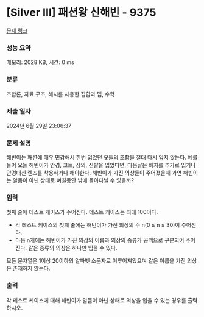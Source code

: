 # [Silver III] 패션왕 신해빈 - 9375 

[문제 링크](https://www.acmicpc.net/problem/9375) 

### 성능 요약

메모리: 2028 KB, 시간: 0 ms

### 분류

조합론, 자료 구조, 해시를 사용한 집합과 맵, 수학

### 제출 일자

2024년 6월 29일 23:06:37

### 문제 설명

<p>해빈이는 패션에 매우 민감해서 한번 입었던 옷들의 조합을 절대 다시 입지 않는다. 예를 들어 오늘 해빈이가 안경, 코트, 상의, 신발을 입었다면, 다음날은 바지를 추가로 입거나 안경대신 렌즈를 착용하거나 해야한다. 해빈이가 가진 의상들이 주어졌을때 과연 해빈이는 알몸이 아닌 상태로 며칠동안 밖에 돌아다닐 수 있을까?</p>

### 입력 

 <p>첫째 줄에 테스트 케이스가 주어진다. 테스트 케이스는 최대 100이다.</p>

<ul>
	<li>각 테스트 케이스의 첫째 줄에는 해빈이가 가진 의상의 수 n(0 ≤ n ≤ 30)이 주어진다.</li>
	<li>다음 n개에는 해빈이가 가진 의상의 이름과 의상의 종류가 공백으로 구분되어 주어진다. 같은 종류의 의상은 하나만 입을 수 있다.</li>
</ul>

<p>모든 문자열은 1이상 20이하의 알파벳 소문자로 이루어져있으며 같은 이름을 가진 의상은 존재하지 않는다.</p>

### 출력 

 <p>각 테스트 케이스에 대해 해빈이가 알몸이 아닌 상태로 의상을 입을 수 있는 경우를 출력하시오.</p>


